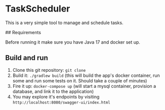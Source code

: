 # TaskScheduler

This is a very simple tool to manage and schedule tasks.

## Requirements

Before running it make sure you have Java 17 and docker set up.

## Build and run

1. Clone this git repository: `git clone `
1. Build it: `./gradlew build` (this will build the app's docker container, run some and run some tests on it. Should take a couple of minutes)
1. Fire it up: `docker-compose up` (will start a mysql container, provision a database, and link it to the application)
1. You may explore it's endpoints by visiting `http://localhost:8080/swagger-ui/index.html`

